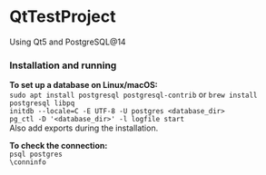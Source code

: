 # QtTestProject

Using Qt5 and PostgreSQL@14



### Installation and running
<b>To set up a database on Linux/macOS:</b> \
`sudo apt install postgresql postgresql-contrib` or `brew install postgresql libpq` \
`initdb --locale=C -E UTF-8 -U postgres <database_dir>` \
`pg_ctl -D '<database_dir>' -l logfile start` \
Also add exports during the installation. 

<b>To check the connection:</b> \
`psql postgres` \
`\conninfo`
